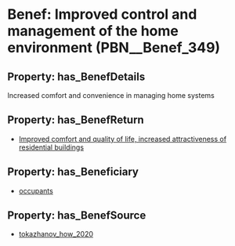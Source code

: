 # Benef: __Improved control and management of the home environment__ (PBN__Benef_349)

## Property: has_BenefDetails

Increased comfort and convenience in managing home systems

## Property: has_BenefReturn

* [Improved comfort and quality of life, increased attractiveness of residential buildings](../BenefReturn/PBN__BenefReturn_372)

## Property: has_Beneficiary

* [occupants](../Stakeholder/PBN__Stakeholder_92)

## Property: has_BenefSource

* [tokazhanov_how_2020](../Article/PBN__Article_67)

